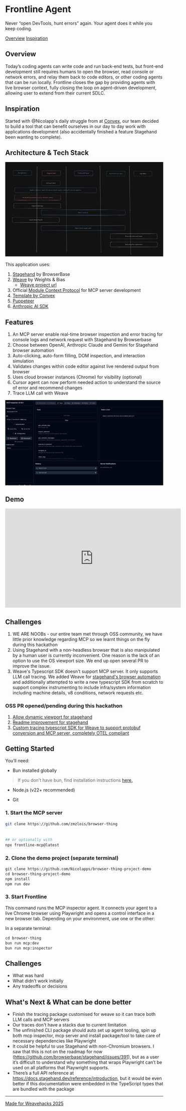 # Frontline Agent
Never “open DevTools, hunt errors” again. Your agent does it while you keep coding.

[Overview](#overview)
[Inspiration](#overview)
## Overview
Today’s coding agents can write code and run back-end tests, but front-end development still requires humans to open the browser, read console or network errors, and relay them back to code editors, or other coding agents that can be run locally. Frontline closes the gap by providing agents with live browser context, fully closing the loop on agent-driven development, allowing user to extend from their current SDLC. 

## Inspiration 

Started with @Nicolapp's daily struggle from at [Convex](https://www.convex.dev/), our team decided to build a tool that can benefit ourselves in our day to day work with applications development (also accidentally finished a feature Stagehand been wanting to complete). 


## Architecture & Tech Stack

![System diagram](https://github.com/zmzlois/browser-thing/raw/main/images/architecture.png)


This application uses: 
1. [Stagehand](https://www.stagehand.dev/) by BrowserBase
2. [Weave](https://wandb.ai/site/weave/) by Weights & Bias 
    - [Weave project url](https://wandb.ai/lois-zh/frontline_mcp/weave/traces?view=traces_default)
3. Official [Module Context Protocol](https://www.npmjs.com/package/@modelcontextprotocol/sdk) for MCP server development
4. [Template by Convex](https://www.convex.dev/templates)
5. [Puppeteer](https://pptr.dev/guides/installation)
6. [Anthropic AI SDK](https://www.npmjs.com/package/@anthropic-ai/sdk)


## Features
1. An MCP server enable real-time browser inspection and error tracing for console logs and network request with Stagehand by Browserbase
2. Choose between OpenAI, Anthropic Claude and Gemini for Stagehand browser automation
3. Auto-clicking, auto-form filling, DOM inspection, and interaction simulation 
4. Validates changes within code editor against live rendered output from browser
5. Uses cloud browser instances (Chrome) for visibility (optional)
6. Cursor agent can now perform needed action to understand the source of error and recommend changes
7. Trace LLM call with Weave

![mcp-tool](https://raw.githubusercontent.com/zmzlois/browser-thing/main/images/mcp-tool.png)

## Demo

<iframe width="560" height="315" src="https://www.youtube.com/embed/SZ-4vUR6Ptc?si=OXZ9qqKyDRWr6iKq" title="YouTube video player" frameborder="0" allow="accelerometer; autoplay; clipboard-write; encrypted-media; gyroscope; picture-in-picture; web-share" referrerpolicy="strict-origin-when-cross-origin" allowfullscreen></iframe>

## Challenges 

1. WE ARE NOOBs - our entire team met through OSS community, we have little prior knowledge regarding MCP so we learnt things on the fly during this hackathon 
2. Using Stagehand with a non-headless browser that is also manipulated by a human user is currently inconvenient. One reason is the lack of an option to use the OS viewport size. We end up open several PR to improve the issue. 
3. Weave's Typescript SDK doesn't support MCP server. It only supports LLM call tracing. We added Weave for [stagehand's browser automation](/mcp/utils/WeaveClient.ts) and additionally attempted to write a new typescript SDK from scratch to support complex instrumenting to include infra/system information including machine details, v8 conditions, network requests etc. 


### OSS PR opened/pending during this hackathon 
1. [Allow dynamic viewport for stagehand](https://github.com/browserbase/stagehand/pull/874)
2. [Readme improvement for stagehand](https://github.com/browserbase/stagehand/pull/873)
3. [Custom tracing typescript SDK for Weave to support protobuf conversion and MCP server, completely OTEL compliant](https://github.com/zmzlois/browser-thing/tree/main/otel)

## Getting Started
You’ll need:
* Bun installed globally

> If you don't have bun, find installation instructions [here.](https://bun.sh/docs/installation)

* Node.js (v22+ recommended)

* Git

### 1. Start the MCP server
```bash
git clone https://github.com/zmzlois/browser-thing 


## or optionally with 
npx frontline-mcp@latest
```
### 2. Clone the demo project (separate terminal)
```
git clone https://github.com/Nicolapps/browser-thing-project-demo 
cd browser-thing-project-demo
npm install
npm run dev
```

### 3. Start Frontline
This command runs the MCP inspector agent. It connects your agent to a live Chrome browser using Playwright and opens a control interface in a new browser tab. Depending on your environment, use one or the other:  


In a separate terminal: 

```
cd browser-thing 
bun run mcp:dev
bun run mcp:inspector
```


  


## Challenges
* What was hard
* What didn’t work initially
* Any tradeoffs or decisions



## What's Next & What can be done better 
* Finish the tracing package customised for weave so it can trace both LLM calls and MCP servers 
* Our traces don't have a stacks due to current limitation
* The unfinished CLI package should auto set up agent tooling, spin up both mcp inspector, mcp server and install package/tool to take care of necessary dependencies like Playwright
* It could be helpful to use Stagehand with non-Chromium browsers. I saw that this is not on the roadmap for now (https://github.com/browserbase/stagehand/issues/391), but as a user it’s difficult to understand why something that wraps Playwright can’t be used on all platforms that Playwright supports. 
* There’s a full API reference at https://docs.stagehand.dev/reference/introduction, but it would be even better if this documentation were embedded in the TypeScript types that are bundled with the package



---
[Made for Weavehacks 2025](https://devpost.com/software/frontline-agent)
